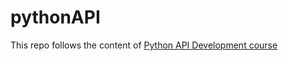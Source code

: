 # pythonAPI
This repo follows the content of [Python API Development course](https://www.youtube.com/watch?v=0sOvCWFmrtA&amp;ab_channel=freeCodeCamp.org)
